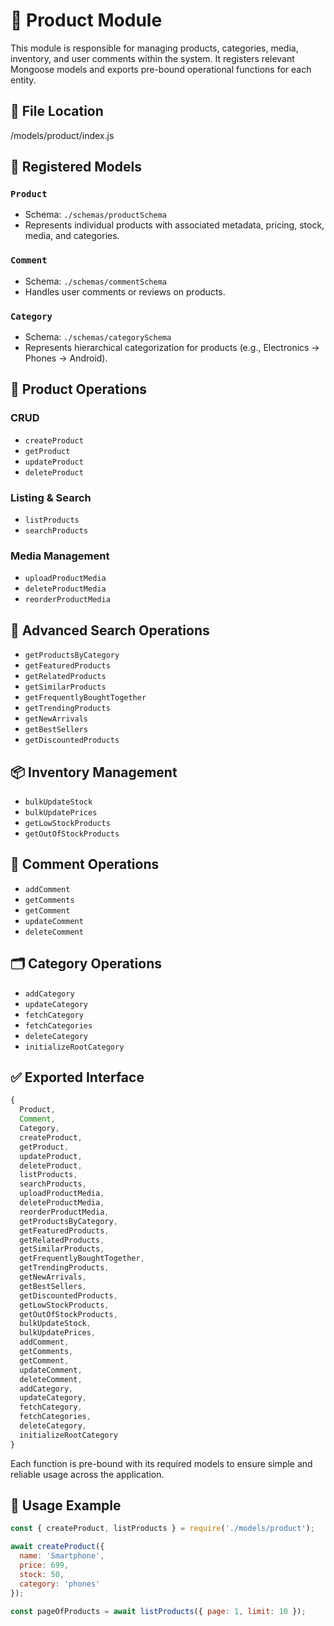 # 🛒 Product Module

This module is responsible for managing products, categories, media, inventory, and user comments within the system. It registers relevant Mongoose models and exports pre-bound operational functions for each entity.


## 📂 File Location

/models/product/index.js


## 🧱 Registered Models

### `Product`
- Schema: `./schemas/productSchema`
- Represents individual products with associated metadata, pricing, stock, media, and categories.

### `Comment`
- Schema: `./schemas/commentSchema`
- Handles user comments or reviews on products.

### `Category`
- Schema: `./schemas/categorySchema`
- Represents hierarchical categorization for products (e.g., Electronics → Phones → Android).


## 🚀 Product Operations

### CRUD
- `createProduct`
- `getProduct`
- `updateProduct`
- `deleteProduct`

### Listing & Search
- `listProducts`
- `searchProducts`

### Media Management
- `uploadProductMedia`
- `deleteProductMedia`
- `reorderProductMedia`


## 🧠 Advanced Search Operations

- `getProductsByCategory`
- `getFeaturedProducts`
- `getRelatedProducts`
- `getSimilarProducts`
- `getFrequentlyBoughtTogether`
- `getTrendingProducts`
- `getNewArrivals`
- `getBestSellers`
- `getDiscountedProducts`


## 📦 Inventory Management

- `bulkUpdateStock`
- `bulkUpdatePrices`
- `getLowStockProducts`
- `getOutOfStockProducts`


## 💬 Comment Operations

- `addComment`
- `getComments`
- `getComment`
- `updateComment`
- `deleteComment`


## 🗂️ Category Operations

- `addCategory`
- `updateCategory`
- `fetchCategory`
- `fetchCategories`
- `deleteCategory`
- `initializeRootCategory`


## ✅ Exported Interface

```js
{
  Product,
  Comment,
  Category,
  createProduct,
  getProduct,
  updateProduct,
  deleteProduct,
  listProducts,
  searchProducts,
  uploadProductMedia,
  deleteProductMedia,
  reorderProductMedia,
  getProductsByCategory,
  getFeaturedProducts,
  getRelatedProducts,
  getSimilarProducts,
  getFrequentlyBoughtTogether,
  getTrendingProducts,
  getNewArrivals,
  getBestSellers,
  getDiscountedProducts,
  getLowStockProducts,
  getOutOfStockProducts,
  bulkUpdateStock,
  bulkUpdatePrices,
  addComment,
  getComments,
  getComment,
  updateComment,
  deleteComment,
  addCategory,
  updateCategory,
  fetchCategory,
  fetchCategories,
  deleteCategory,
  initializeRootCategory
}
````

Each function is pre-bound with its required models to ensure simple and reliable usage across the application.


## 📌 Usage Example

```js
const { createProduct, listProducts } = require('./models/product');

await createProduct({
  name: 'Smartphone',
  price: 699,
  stock: 50,
  category: 'phones'
});

const pageOfProducts = await listProducts({ page: 1, limit: 10 });
```